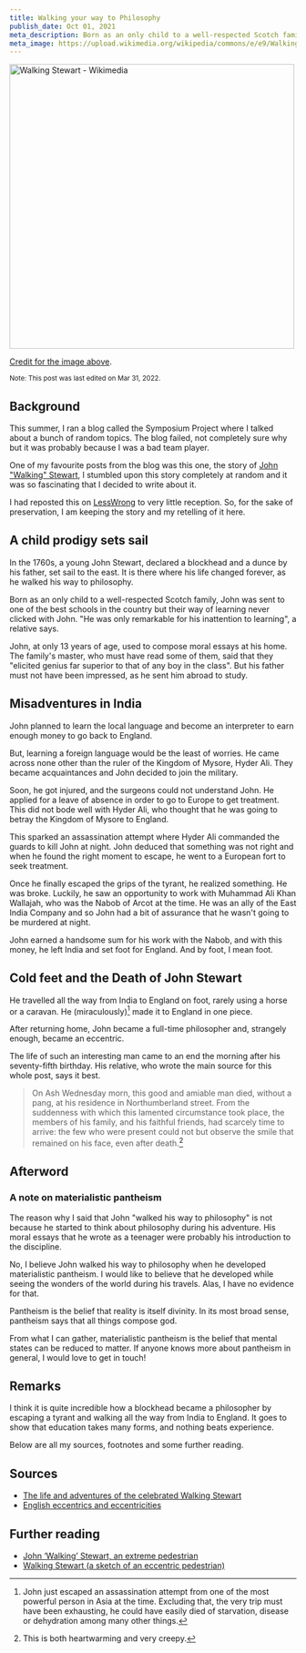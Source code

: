 ```yaml
---
title: Walking your way to Philosophy
publish_date: Oct 01, 2021
meta_description: Born as an only child to a well-respected Scotch family, John was sent to one of the best schools in the country but their way of learning never clicked with John.
meta_image: https://upload.wikimedia.org/wikipedia/commons/e/e9/Walking_Stewart.png
---
```


<img src="https://upload.wikimedia.org/wikipedia/commons/e/e9/Walking_Stewart.png" alt="Walking Stewart - Wikimedia" height="500px">

[Credit for the image above](https://en.wikipedia.org/wiki/Walking_Stewart).

<small>Note: This post was last edited on Mar 31, 2022.</small>

## Background

This summer, I ran a blog called the Symposium Project where I talked about a bunch of random topics. The blog failed, not completely sure why but it was probably because I was a bad team player.

One of my favourite posts from the blog was this one, the story of [John "Walking" Stewart](https://en.wikipedia.org/wiki/Walking_Stewart), I stumbled upon this story completely at random and it was so fascinating that I decided to write about it.

I had reposted this on [LessWrong](https://lesswrong.com) to very little reception. So, for the sake of preservation, I am keeping the story and my retelling of it here.

## A child prodigy sets sail

In the 1760s, a young John Stewart, declared a blockhead and a dunce by his father, set sail to the east. It is there where his life changed forever, as he walked his way to philosophy.

Born as an only child to a well-respected Scotch family, John was sent to one of the best schools in the country but their way of learning never clicked with John. "He was only remarkable for his inattention to learning", a relative says.

John, at only 13 years of age, used to compose moral essays at his home. The family's master, who must have read some of them, said that they "elicited genius far superior to that of any boy in the class". But his father must not have been impressed, as he sent him abroad to study.

## Misadventures in India

John planned to learn the local language and become an interpreter to earn enough money to go back to England.

But, learning a foreign language would be the least of worries. He came across none other than the ruler of the Kingdom of Mysore, Hyder Ali. They became acquaintances and John decided to join the military.

Soon, he got injured, and the surgeons could not understand John. He applied for a leave of absence in order to go to Europe to get treatment. This did not bode well with Hyder Ali, who thought that he was going to betray the Kingdom of Mysore to England.

This sparked an assassination attempt where Hyder Ali commanded the guards to kill John at night. John deduced that something was not right and when he found the right moment to escape, he went to a European fort to seek treatment.

Once he finally escaped the grips of the tyrant, he realized something. He was broke. Luckily, he saw an opportunity to work with Muhammad Ali Khan Wallajah, who was the Nabob of Arcot at the time. He was an ally of the East India Company and so John had a bit of assurance that he wasn't going to be murdered at night.

John earned a handsome sum for his work with the Nabob, and with this money, he left India and set foot for England. And by foot, I mean foot.

## Cold feet and the Death of John Stewart

He travelled all the way from India to England on foot, rarely using a horse or a caravan. He (miraculously)[^1] made it to England in one piece.

After returning home, John became a full-time philosopher and, strangely enough, became an eccentric.

The life of such an interesting man came to an end the morning after his seventy-fifth birthday. His relative, who wrote the main source for this whole post, says it best.

> On Ash Wednesday morn, this good and amiable man died, without a pang, at his residence in Northumberland street. From the suddenness with which this lamented circumstance took place, the members of his family, and his faithful friends, had scarcely time to arrive: the few who were present could not but observe the smile that remained on his face, even after death.[^2]

## Afterword

### A note on materialistic pantheism

The reason why I said that John "walked his way to philosophy" is not because he started to think about philosophy during his adventure. His moral essays that he wrote as a teenager were probably his introduction to the discipline.

No, I believe John walked his way to philosophy when he developed materialistic pantheism. I would like to believe that he developed while seeing the wonders of the world during his travels. Alas, I have no evidence for that.

Pantheism is the belief that reality is itself divinity. In its most broad sense, pantheism says that all things compose god.

From what I can gather, materialistic pantheism is the belief that mental states can be reduced to matter. If anyone knows more about pantheism in general, I would love to get in touch!

## Remarks

I think it is quite incredible how a blockhead became a philosopher by escaping a tyrant and walking all the way from India to England. It goes to show that education takes many forms, and nothing beats experience.

Below are all my sources, footnotes and some further reading.

## Sources

- [The life and adventures of the celebrated Walking Stewart](https://babel.hathitrust.org/cgi/pt?id=hvd.hn5qre&view=1up&seq=4&skin=2021)
- [English eccentrics and eccentricities](https://babel.hathitrust.org/cgi/pt?id=uc1.b3271764&view=1up&seq=324&skin=2021)

## Further reading

- [John ‘Walking’ Stewart, an extreme pedestrian](https://gwallter.com/travel/john-walking-stewart-an-extreme-pedestrian.html)
- [Walking Stewart (a sketch of an eccentric pedestrian)](https://www.henrysalt.co.uk/library/essay/walking-stewart/)

[^1]: John just escaped an assassination attempt from one of the most powerful person in Asia at the time. Excluding that, the very trip must have been exhausting, he could have easily died of starvation, disease or dehydration among many other things.
[^2]: This is both heartwarming and very creepy.
